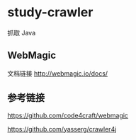 # study-crawler #
抓取 Java

## WebMagic

文档链接  http://webmagic.io/docs/



## 参考链接 ##
https://github.com/code4craft/webmagic

https://github.com/yasserg/crawler4j


















